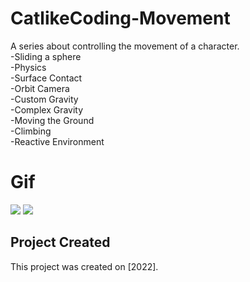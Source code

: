 # CatlikeCoding-Movement
A series about controlling the movement of a character. <br>
  -Sliding a sphere <br>
  -Physics <br>
  -Surface Contact <br>
  -Orbit Camera <br>
  -Custom Gravity <br>
  -Complex Gravity <br>
  -Moving the Ground <br>
  -Climbing <br>
  -Reactive Environment <br>
  
# Gif

![](https://github.com/dendritaDev/CatlikeCoding-Movement/blob/main/camera-boxcast.gif)
![](https://github.com/dendritaDev/CatlikeCoding-Movement/blob/main/climbing-up-down-walls.gif)

## Project Created
This project was created on [2022].

